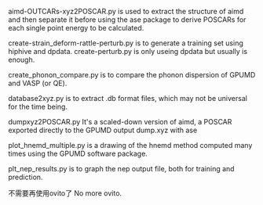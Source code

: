 aimd-OUTCARs-xyz2POSCAR.py is used to extract the structure of aimd and then separate it before using the ase package to derive POSCARs for each single point energy to be calculated.

create-strain_deform-rattle-perturb.py is to generate a training set using hiphive and dpdata.
create-perturb.py is only useing dpdata but usually is enough.

create_phonon_compare.py is to compare the phonon dispersion of GPUMD and VASP (or QE).

database2xyz.py is to extract .db format files, which may not be universal for the time being.

dumpxyz2POSCAR.py It's a scaled-down version of aimd, a POSCAR exported directly to the GPUMD output dump.xyz with ase

plot_hnemd_multiple.py is a drawing of the hnemd method computed many times using the GPUMD software package.

plt_nep_results.py is to graph the nep output file, both for training and prediction.

不需要再使用ovito了  No more ovito.
